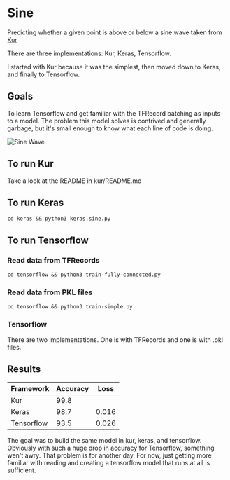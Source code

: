 # Sine

Predicting whether a given point is above or below a sine wave taken from [Kur](http://kur.deepgram.com/tutorial.html)

There are three implementations: Kur, Keras, Tensorflow.

I started with Kur because it was the simplest, then moved down to Keras, and finally to Tensorflow.

## Goals

To learn Tensorflow and get familiar with the TFRecord batching as inputs to a model. The problem this model solves is contrived and
generally garbage, but it's small enough to know what each line of code is doing.

![Sine Wave](http://kur.deepgram.com/_images/tutorial-plot-results.png)

## To run Kur
 Take a look at the README in kur/README.md

## To run Keras
 `cd keras && python3 keras.sine.py`

## To run Tensorflow
 ### Read data from TFRecords
  `cd tensorflow && python3 train-fully-connected.py`
 ### Read data from PKL files
  `cd tensorflow && python3 train-simple.py`

### Tensorflow
 There are two implementations. One is with TFRecords and one is with .pkl files.



## Results

|  Framework  |  Accuracy | Loss  |
|-------------|-----------|-------|
| Kur         |  99.8     |       |
| Keras       |  98.7     | 0.016 |
| Tensorflow  |  93.5     | 0.026 |


The goal was to build the same model in kur, keras, and tensorflow. Obviously with such a huge drop in accuracy for Tensorflow, something
wen't awry. That problem is for another day. For now, just getting more familiar with reading and creating a tensorflow model that
runs at all is sufficient.
